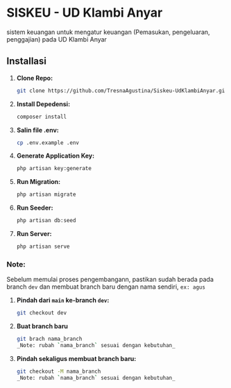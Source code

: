 # SISKEU - UD Klambi Anyar
sistem keuangan untuk mengatur keuangan (Pemasukan, pengeluaran, penggajian) pada UD Klambi Anyar

## Installasi
1. **Clone Repo:**
    ```bash
    git clone https://github.com/TresnaAgustina/Siskeu-UdKlambiAnyar.git

2. **Install Depedensi:**
   ```bash
   composer install

3. **Salin file .env:**
   ```bash
   cp .env.example .env

4. **Generate Application Key:**
   ```bash
   php artisan key:generate

5. **Run Migration:**
   ```bash
   php artisan migrate

6. **Run Seeder:**
   ```bash
   php artisan db:seed

7. **Run Server:**
   ```bash
   php artisan serve

### Note:
Sebelum memulai proses pengembangann, pastikan sudah berada pada branch `dev` dan membuat branch baru dengan nama sendiri, `ex: agus`
1. **Pindah dari `main` ke-branch `dev`:**
   ```bash
   git checkout dev

2. **Buat branch baru**
   ```bash
   git brach nama_branch
   _Note: rubah `nama_branch` sesuai dengan kebutuhan_

3. **Pindah sekaligus membuat branch baru:**
   ```bash
   git checkout -M nama_branch
   _Note: rubah `nama_branch` sesuai dengan kebutuhan_
